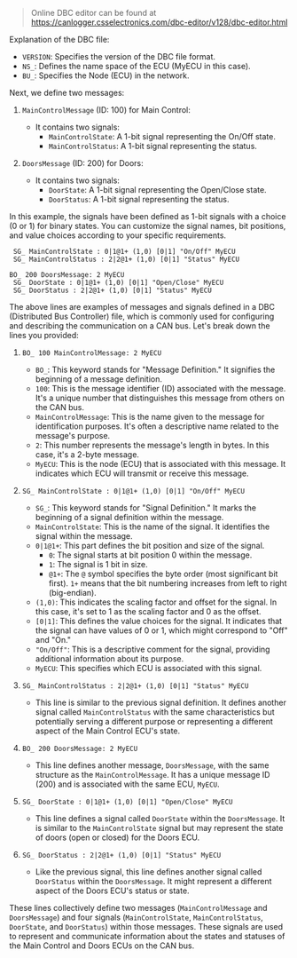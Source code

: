 > Online DBC editor can be found at https://canlogger.csselectronics.com/dbc-editor/v128/dbc-editor.html

Explanation of the DBC file:

- `VERSION`: Specifies the version of the DBC file format.
- `NS_`: Defines the name space of the ECU (MyECU in this case).
- `BU_`: Specifies the Node (ECU) in the network.

Next, we define two messages:

1. `MainControlMessage` (ID: 100) for Main Control:
   - It contains two signals:
     - `MainControlState`: A 1-bit signal representing the On/Off state.
     - `MainControlStatus`: A 1-bit signal representing the status.

2. `DoorsMessage` (ID: 200) for Doors:
   - It contains two signals:
     - `DoorState`: A 1-bit signal representing the Open/Close state.
     - `DoorStatus`: A 1-bit signal representing the status.

In this example, the signals have been defined as 1-bit signals with a choice (0 or 1) for binary states. You can customize the signal names, bit positions, and value choices according to your specific requirements.

```BO_ 100 MainControlMessage: 2 MyECU
 SG_ MainControlState : 0|1@1+ (1,0) [0|1] "On/Off" MyECU
 SG_ MainControlStatus : 2|2@1+ (1,0) [0|1] "Status" MyECU

BO_ 200 DoorsMessage: 2 MyECU
 SG_ DoorState : 0|1@1+ (1,0) [0|1] "Open/Close" MyECU
 SG_ DoorStatus : 2|2@1+ (1,0) [0|1] "Status" MyECU
```
The above lines are examples of messages and signals defined in a DBC (Distributed Bus Controller) file, which is commonly used for configuring and describing the communication on a CAN bus. Let's break down the lines you provided:

1. `BO_ 100 MainControlMessage: 2 MyECU`
   - `BO_`: This keyword stands for "Message Definition." It signifies the beginning of a message definition.
   - `100`: This is the message identifier (ID) associated with the message. It's a unique number that distinguishes this message from others on the CAN bus.
   - `MainControlMessage`: This is the name given to the message for identification purposes. It's often a descriptive name related to the message's purpose.
   - `2`: This number represents the message's length in bytes. In this case, it's a 2-byte message.
   - `MyECU`: This is the node (ECU) that is associated with this message. It indicates which ECU will transmit or receive this message.

2. `SG_ MainControlState : 0|1@1+ (1,0) [0|1] "On/Off" MyECU`
   - `SG_`: This keyword stands for "Signal Definition." It marks the beginning of a signal definition within the message.
   - `MainControlState`: This is the name of the signal. It identifies the signal within the message.
   - `0|1@1+`: This part defines the bit position and size of the signal.
     - `0`: The signal starts at bit position 0 within the message.
     - `1`: The signal is 1 bit in size.
     - `@1+`: The `@` symbol specifies the byte order (most significant bit first). `1+` means that the bit numbering increases from left to right (big-endian).
   - `(1,0)`: This indicates the scaling factor and offset for the signal. In this case, it's set to 1 as the scaling factor and 0 as the offset.
   - `[0|1]`: This defines the value choices for the signal. It indicates that the signal can have values of 0 or 1, which might correspond to "Off" and "On."
   - `"On/Off"`: This is a descriptive comment for the signal, providing additional information about its purpose.
   - `MyECU`: This specifies which ECU is associated with this signal.

3. `SG_ MainControlStatus : 2|2@1+ (1,0) [0|1] "Status" MyECU`
   - This line is similar to the previous signal definition. It defines another signal called `MainControlStatus` with the same characteristics but potentially serving a different purpose or representing a different aspect of the Main Control ECU's state.

4. `BO_ 200 DoorsMessage: 2 MyECU`
   - This line defines another message, `DoorsMessage`, with the same structure as the `MainControlMessage`. It has a unique message ID (200) and is associated with the same ECU, `MyECU`.

5. `SG_ DoorState : 0|1@1+ (1,0) [0|1] "Open/Close" MyECU`
   - This line defines a signal called `DoorState` within the `DoorsMessage`. It is similar to the `MainControlState` signal but may represent the state of doors (open or closed) for the Doors ECU.

6. `SG_ DoorStatus : 2|2@1+ (1,0) [0|1] "Status" MyECU`
   - Like the previous signal, this line defines another signal called `DoorStatus` within the `DoorsMessage`. It might represent a different aspect of the Doors ECU's status or state.

These lines collectively define two messages (`MainControlMessage` and `DoorsMessage`) and four signals (`MainControlState`, `MainControlStatus`, `DoorState`, and `DoorStatus`) within those messages. These signals are used to represent and communicate information about the states and statuses of the Main Control and Doors ECUs on the CAN bus.